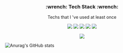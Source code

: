 
<h3 align="center">:wrench: Tech Stack :wrench:</h3>


<p align="center"> Techs that I 've used at least once </p>

<p align="center">
<img src="https://img.shields.io/badge/Python-3766AB?style=flat-square&logo=Python&logoColor=white"/></a>
<img src="https://img.shields.io/badge/C++-00599C?style=flat-square&logo=C%2B%2B&logoColor=white"/></a>
<img src="https://img.shields.io/badge/C-A8B9CC?style=flat-square&logo=C&logoColor=white"/></a>
<img src="https://img.shields.io/badge/C#-239120?style=flat-square&logo=CSharp&logoColor=white"/></a>
<img src="https://img.shields.io/badge/Java-007396?style=flat-square&logo=Java&logoColor=white"/></a>



<p align="center">
<img src="https://img.shields.io/badge/Unity-FFFFFF?style=flat-square&logo=Unity&logoColor=black"/></a>

![Anurag's GitHub stats](https://github-readme-stats.vercel.app/api?username=yech0i&show_icons=true&theme=material-palenight)
